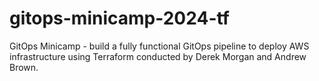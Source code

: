 # gitops-minicamp-2024-tf
GitOps Minicamp - build a fully functional GitOps pipeline to deploy AWS infrastructure using Terraform conducted by Derek Morgan and Andrew Brown.
